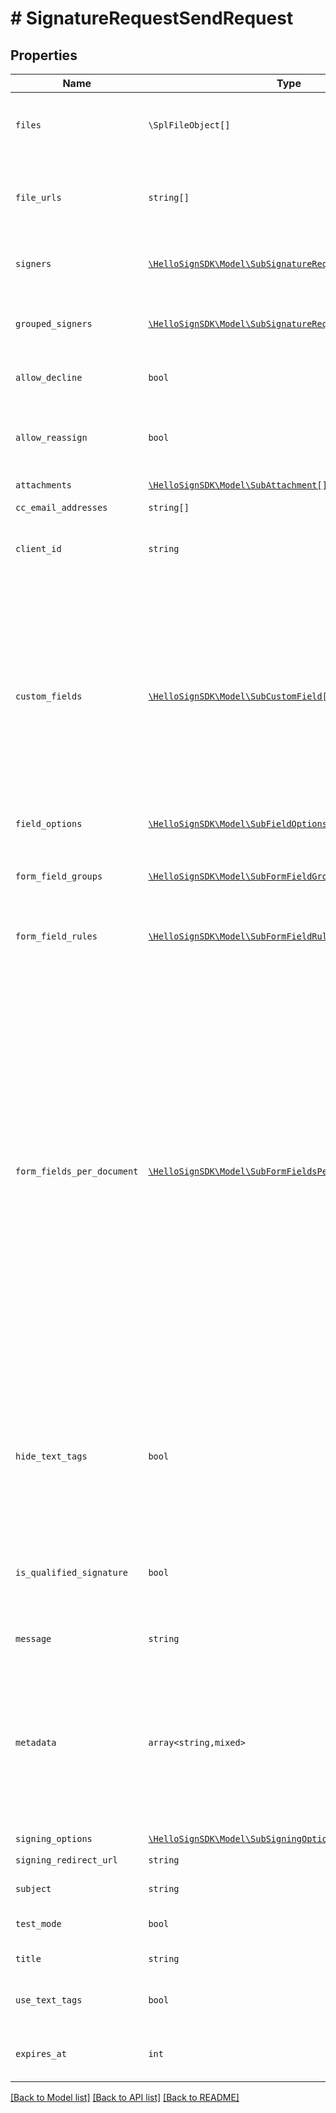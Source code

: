 # # SignatureRequestSendRequest



## Properties

Name | Type | Description | Notes
------------ | ------------- | ------------- | -------------
| `files` | ```\SplFileObject[]``` |  Use `files[]` to indicate the uploaded file(s) to send for signature.<br><br>This endpoint requires either **files** or **file_urls[]**, but not both.  |  |
| `file_urls` | ```string[]``` |  Use `file_urls[]` to have Dropbox Sign download the file(s) to send for signature.<br><br>This endpoint requires either **files** or **file_urls[]**, but not both.  |  |
| `signers` | [```\HelloSignSDK\Model\SubSignatureRequestSigner[]```](SubSignatureRequestSigner.md) |  Add Signers to your Signature Request.<br><br>This endpoint requires either **signers** or **grouped_signers**, but not both.  |  |
| `grouped_signers` | [```\HelloSignSDK\Model\SubSignatureRequestGroupedSigners[]```](SubSignatureRequestGroupedSigners.md) |  Add Grouped Signers to your Signature Request.<br><br>This endpoint requires either **signers** or **grouped_signers**, but not both.  |  |
| `allow_decline` | ```bool``` |  Allows signers to decline to sign a document if `true`. Defaults to `false`.  |  [default to false] |
| `allow_reassign` | ```bool``` |  Allows signers to reassign their signature requests to other signers if set to `true`. Defaults to `false`.<br><br>**Note**: Only available for Premium plan and higher.  |  [default to false] |
| `attachments` | [```\HelloSignSDK\Model\SubAttachment[]```](SubAttachment.md) |  A list describing the attachments  |  |
| `cc_email_addresses` | ```string[]``` |  The email addresses that should be CCed.  |  |
| `client_id` | ```string``` |  The client id of the API App you want to associate with this request. Used to apply the branding and callback url defined for the app.  |  |
| `custom_fields` | [```\HelloSignSDK\Model\SubCustomField[]```](SubCustomField.md) |  When used together with merge fields, `custom_fields` allows users to add pre-filled data to their signature requests.<br><br>Pre-filled data can be used with &quot;send-once&quot; signature requests by adding merge fields with `form_fields_per_document` or [Text Tags](https://app.hellosign.com/api/textTagsWalkthrough#TextTagIntro) while passing values back with `custom_fields` together in one API call.<br><br>For using pre-filled on repeatable signature requests, merge fields are added to templates in the Dropbox Sign UI or by calling [/template/create_embedded_draft](/api/reference/operation/templateCreateEmbeddedDraft) and then passing `custom_fields` on subsequent signature requests referencing that template.  |  |
| `field_options` | [```\HelloSignSDK\Model\SubFieldOptions```](SubFieldOptions.md) |    |  |
| `form_field_groups` | [```\HelloSignSDK\Model\SubFormFieldGroup[]```](SubFormFieldGroup.md) |  Group information for fields defined in `form_fields_per_document`. String-indexed JSON array with `group_label` and `requirement` keys. `form_fields_per_document` must contain fields referencing a group defined in `form_field_groups`.  |  |
| `form_field_rules` | [```\HelloSignSDK\Model\SubFormFieldRule[]```](SubFormFieldRule.md) |  Conditional Logic rules for fields defined in `form_fields_per_document`.  |  |
| `form_fields_per_document` | [```\HelloSignSDK\Model\SubFormFieldsPerDocumentBase[]```](SubFormFieldsPerDocumentBase.md) |  The fields that should appear on the document, expressed as an array of objects. (We&#39;re currently fixing a bug where this property only accepts a two-dimensional array. You can read about it here: &lt;a href&#x3D;&quot;/docs/openapi/form-fields-per-document&quot; target&#x3D;&quot;_blank&quot;&gt;Using Form Fields per Document&lt;/a&gt;.)<br><br>**NOTE**: Fields like **text**, **dropdown**, **checkbox**, **radio**, and **hyperlink** have additional required and optional parameters. Check out the list of [additional parameters](/api/reference/constants/#form-fields-per-document) for these field types.<br><br>* Text Field use `SubFormFieldsPerDocumentText`<br>* Dropdown Field use `SubFormFieldsPerDocumentDropdown`<br>* Hyperlink Field use `SubFormFieldsPerDocumentHyperlink`<br>* Checkbox Field use `SubFormFieldsPerDocumentCheckbox`<br>* Radio Field use `SubFormFieldsPerDocumentRadio`<br>* Signature Field use `SubFormFieldsPerDocumentSignature`<br>* Date Signed Field use `SubFormFieldsPerDocumentDateSigned`<br>* Initials Field use `SubFormFieldsPerDocumentInitials`<br>* Text Merge Field use `SubFormFieldsPerDocumentTextMerge`<br>* Checkbox Merge Field use `SubFormFieldsPerDocumentCheckboxMerge`  |  |
| `hide_text_tags` | ```bool``` |  Enables automatic Text Tag removal when set to true.<br><br>**NOTE**: Removing text tags this way can cause unwanted clipping. We recommend leaving this setting on `false` and instead hiding your text tags using white text or a similar approach. See the [Text Tags Walkthrough](https://app.hellosign.com/api/textTagsWalkthrough#TextTagIntro) for more information.  |  [default to false] |
| `is_qualified_signature` | ```bool``` |  Send with a value of `true` if you wish to enable [Qualified Electronic Signatures](https://www.hellosign.com/features/qualified-electronic-signatures) (QES), which requires a face-to-face call to verify the signer&#39;s identity.&lt;br&gt;<br>**Note**: QES is only available on the Premium API plan as an add-on purchase. Cannot be used in `test_mode`. Only works on requests with one signer.  |  [default to false] |
| `message` | ```string``` |  The custom message in the email that will be sent to the signers.  |  |
| `metadata` | ```array<string,mixed>``` |  Key-value data that should be attached to the signature request. This metadata is included in all API responses and events involving the signature request. For example, use the metadata field to store a signer&#39;s order number for look up when receiving events for the signature request.<br><br>Each request can include up to 10 metadata keys (or 50 nested metadata keys), with key names up to 40 characters long and values up to 1000 characters long.  |  |
| `signing_options` | [```\HelloSignSDK\Model\SubSigningOptions```](SubSigningOptions.md) |    |  |
| `signing_redirect_url` | ```string``` |  The URL you want signers redirected to after they successfully sign.  |  |
| `subject` | ```string``` |  The subject in the email that will be sent to the signers.  |  |
| `test_mode` | ```bool``` |  Whether this is a test, the signature request will not be legally binding if set to `true`. Defaults to `false`.  |  [default to false] |
| `title` | ```string``` |  The title you want to assign to the SignatureRequest.  |  |
| `use_text_tags` | ```bool``` |  Send with a value of `true` if you wish to enable [Text Tags](https://app.hellosign.com/api/textTagsWalkthrough#TextTagIntro) parsing in your document. Defaults to disabled, or `false`.  |  [default to false] |
| `expires_at` | ```int``` |  When the signature request will expire. Unsigned signatures will be moved to the expired status, and no longer signable.  |  |

[[Back to Model list]](../../README.md#models) [[Back to API list]](../../README.md#endpoints) [[Back to README]](../../README.md)
